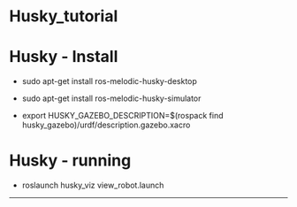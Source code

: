 # Husky_tutorial

# Husky - Install

- sudo apt-get install ros-melodic-husky-desktop

- sudo apt-get install ros-melodic-husky-simulator

- export HUSKY_GAZEBO_DESCRIPTION=$(rospack find husky_gazebo)/urdf/description.gazebo.xacro

# Husky - running

- roslaunch husky_viz view_robot.launch
----
